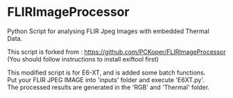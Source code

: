 # FLIRImageProcessor
Python Script for analysing FLIR Jpeg Images with embedded Thermal Data.

This script is forked from : https://github.com/PCKoper/FLIRImageProcessor  
(You should follow instructions to install exiftool first)  
  
This modified script is for E6-XT, and is added some batch functions.  
Put your FLIR JPEG IMAGE into 'inputs' folder and execute 'E6XT.py'.  
The processed results are generated in the 'RGB' and 'Thermal' folder.
